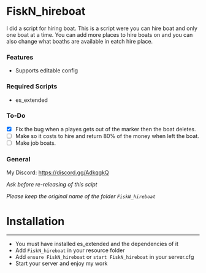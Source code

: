 # FiskN_hireboat
I did a script for hiring boat. This is a script were you can hire boat and only one boat at a time. You can add more places to hire boats on and you can also change what boaths are available in eatch hire place. 

### Features
* Supports editable config

### Required Scripts
* es_extended

### To-Do
- [x] Fix the bug when a playes gets out of the marker then the boat deletes.
- [ ] Make so it costs to hire and return 80% of the money when left the boat.
- [ ] Make job boats.

### General
My Discord: https://discord.gg/AdkqgkQ

*Ask before re-releasing of this scipt*

*Please keep the original name of the folder `FiskN_hireboat`*

# Installation
___

* You must have installed es_extended and the dependencies of it
* Add `FiskN_hireboat` in your resource folder
* Add `ensure FiskN_hireboat` or `start FiskN_hireboat` in your server.cfg
* Start your server and enjoy my work
